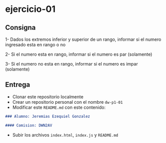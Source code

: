 # ejercicio-01

## Consigna

1- Dados los extremos inferior y superior de un rango, informar si el numero ingresado esta en rango o no

2- Si el numero esta en rango, informar si el numero es par (solamente)

3- Si el numero no esta en rango, informar si el numero es impar (solamente)

## Entrega

- Clonar este repositorio localmente
- Crear un repositorio personal con el nombre `dw-p1-01`
- Modificar este `README.md` con este contenido:

```markdown
### Alumno: Jeremias Ezequiel Gonzalez  

#### Comision: DWN2AV
```

- Subir los archivos `index.html`, `index.js` y `README.md`
